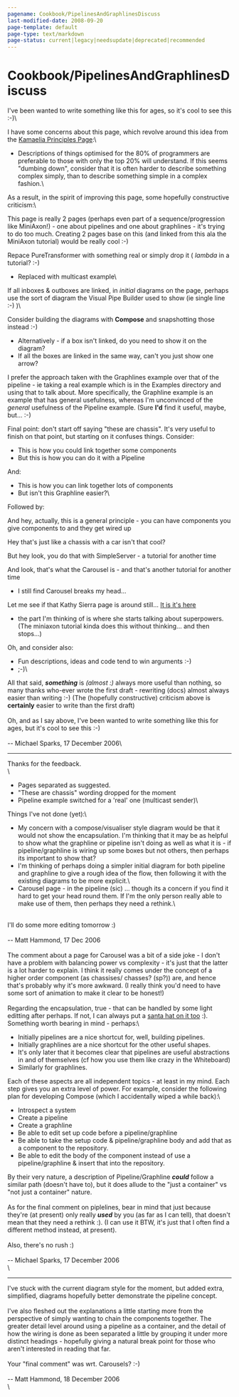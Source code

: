 ```yaml
---
pagename: Cookbook/PipelinesAndGraphlinesDiscuss
last-modified-date: 2008-09-20
page-template: default
page-type: text/markdown
page-status: current|legacy|needsupdate|deprecated|recommended
---
```

Cookbook/PipelinesAndGraphlinesDiscuss
======================================

I\'ve been wanted to write something like this for ages, so it\'s cool
to see this :-)\

I have some concerns about this page, which revolve around this idea
from the [Kamaelia Principles Page](../../../Developers/Principles):\

-   Descriptions of things optimised for the 80% of programmers are
    preferable to those with only the top 20% will understand. If this
    seems \"dumbing down\", consider that it is often harder to describe
    something complex simply, than to describe something simple in a
    complex fashion.\

As a result, in the spirit of improving this page, some hopefully
constructive criticism:\

This page is really 2 pages (perhaps even part of a sequence/progression
like MiniAxon!) - one about pipelines and one about graphlines - it\'s
trying to do too much. Creating 2 pages base on this (and linked from
this ala the MiniAxon tutorial) would be really cool :-)

Repace PureTransformer with something real or simply drop it ( *lambda*
in a tutorial? :-)

-   Replaced with multicast example\

If all inboxes & outboxes are linked, in *initial* diagrams on the page,
perhaps use the sort of diagram the Visual Pipe Builder used to show (ie
single line :-) )\

Consider building the diagrams with **Compose** and snapshotting those
instead :-)

-   Alternatively - if a box isn\'t linked, do you need to show it on
    the diagram?
-   If all the boxes are linked in the same way, can\'t you just show
    one arrow?

I prefer the approach taken with the Graphlines example over that of the
pipeline - ie taking a real example which is in the Examples directory
and using that to talk about. More specifically, the Graphline example
is an example that has general usefulness, whereas I\'m unconvinced of
the *general* usefulness of the Pipeline example. (Sure **I\'d** find it
useful, maybe, but\... :-)

Final point: don\'t start off saying \"these are chassis\". It\'s very
useful to finish on that point, but starting on it confuses things.
Consider:

-   This is how you could link together some components
-   But this is how you can do it with a Pipeline

And:

-   This is how you can link together lots of components
-   But isn\'t this Graphline easier?\

Followed by:

And hey, actually, this is a general principle - you can have components
you give components to and they get wired up

Hey that\'s just like a chassis with a car isn\'t that cool?

But hey look, you do that with SimpleServer - a tutorial for another
time

And look, that\'s what the Carousel is - and that\'s another tutorial
for another time

-   I still find Carousel breaks my head\...

Let me see if that Kathy Sierra page is around still\... [It is it\'s
here](http://headrush.typepad.com/creating_passionate_users/2005/01/keeping_users_e.html)
- the part I\'m thinking of is where she starts talking about
superpowers. (The miniaxon tutorial kinda does this without thinking\...
and then stops\...)

Oh, and consider also:

-   Fun descriptions, ideas and code tend to win arguments :-)
-   ;-)\

All that said, ***something*** is *(almost :)* always more useful than
nothing, so many thanks who-ever wrote the first draft - rewriting
(docs) almost always easier than writing :-) (The (hopefully
constructive) criticism above is **certainly** easier to write than the
first draft)\
\
Oh, and as I say above, I\'ve been wanted to write something like this
for ages, but it\'s cool to see this :-)\
\
\-- Michael Sparks, 17 December 2006\

------------------------------------------------------------------------

Thanks for the feedback.\
\

-   Pages separated as suggested.
-   \"These are chassis\" wording dropped for the moment
-   Pipeline example switched for a \'real\' one (multicast sender)\

Things I\'ve not done (yet):\

-   My concern with a compose/visualiser style diagram would be that it
    would not show the encapsulation. I\'m thinking that it may be as
    helpful to show what the graphline or pipeline isn\'t doing as well
    as what it is - if pipeline/graphline is wiring up some boxes but
    not others, then perhaps its important to show that?
-   I\'m thinking of perhaps doing a simpler initial diagram for both
    pipeline and graphline to give a rough idea of the flow, then
    following it with the existing diagrams to be more explicit.\
-   Carousel page - in the pipeline (sic) \... though its a concern if
    you find it hard to get your head round them. If I\'m the only
    person really able to make use of them, then perhaps they need a
    rethink.\

\
I\'ll do some more editing tomorrow :)\
\
\-- Matt Hammond, 17 Dec 2006\
\
The comment about a page for Carousel was a bit of a side joke - I
don\'t have a problem with balancing power vs complexity - it\'s just
that the latter is a lot harder to explain. I think it really comes
under the concept of a higher order component (as chassises/ chasses?
(sp?)) are, and hence that\'s probably why it\'s more awkward. (I really
think you\'d need to have some sort of animation to make it clear to be
honest!)\
\
Regarding the encapsulation, true - that can be handled by some light
editting after perhaps. If not, I can always put a [santa hat on it
too](/Home) :).\
Something worth bearing in mind - perhaps:\

-   Initially pipelines are a nice shortcut for, well, building
    pipelines.
-   Initially graphlines are a nice shortcut for the other useful
    shapes.
-   It\'s only later that it becomes clear that pipelines are useful
    abstractions in and of themselves (cf how you use them like crazy in
    the Whiteboard)
-   Similarly for graphlines.

Each of these aspects are all independent topics - at least in my mind.
Each step gives you an extra level of power. For example, consider the
following plan for developing Compose (which I accidentally wiped a
while back):\

-   Introspect a system
-   Create a pipeline
-   Create a graphline
-   Be able to edit set up code before a pipeline/graphline
-   Be able to take the setup code & pipeline/graphline body and add
    that as a component to the repository.
-   Be able to edit the body of the component instead of use a
    pipeline/graphline & insert that into the repository.

By their very nature, a description of Pipeline/Graphline ***could***
follow a similar path (doesn\'t have to), but it does allude to the
\"just a container\" vs \"not just a container\" nature.\
\
As for the final comment on piplelines, bear in mind that just because
they\'re (at present) only really ***used*** by you (as far as I can
tell), that doesn\'t mean that they need a rethink :). (I can use it
BTW, it\'s just that I often find a different method instead, at
present).\
\
Also, there\'s no rush :)\
\
\-- Michael Sparks, 17 December 2006\
\

------------------------------------------------------------------------

I\'ve stuck with the current diagram style for the moment, but added
extra, simplified, diagrams hopefully better demonstrate the pipeline
concept.\
\
I\'ve also fleshed out the explanations a little starting more from the
perspective of simply wanting to chain the components together. The
greater detail level around using a pipeline as a container, and the
detail of how the wiring is done as been separated a little by grouping
it under more distinct headings - hopefully giving a natural break point
for those who aren\'t interested in reading that far.\
\
Your \"final comment\" was wrt. Carousels? :-)\
\
\-- Matt Hammond, 18 December 2006\
\
